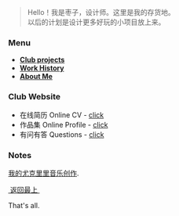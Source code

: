 > Hello！我是枣子，设计师。这里是我的存货地。  
> 以后的计划是设计更多好玩的小项目放上来。
  
### Menu
- [**Club projects**][1]
- [**Work History**][2]
- [**About Me**][3] 
  
### Club Website
- 在线简历 Online CV - [click][4]
- 作品集 Online Profile - [click][5]
- 有问有答 Questions - [click][6]
  
### Notes
[我的尤克里里音乐创作](music).
  

  

[ 返回最上 ][7]

  
That's all.

[1]:	#club
[2]:	#work
[3]:	about
[4]:	https://dosthcool.github.io/cho-moon.html
[5]:	https://dosthcool.github.io
[6]:	https://dosthcool.github.io/questions.html
[7]:	#menu
